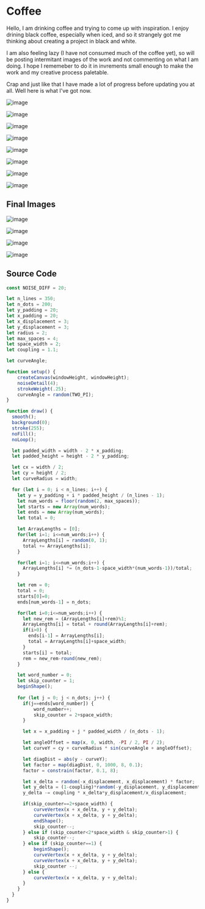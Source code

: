 # Coffee

Hello, I am drinking coffee and trying to come up with inspiration. I enjoy drining black coffee, especially when iced, and so it strangely got me thinking about creating a project in black and white.

I am also feeling lazy (I have not consumed much of the coffee yet), so will be posting intermitant images of the work and not commenting on what I am doing. I hope I rememeber to do it in invrements small enough to make the work and my creative process paletable.

Crap and just like that I have made a lot of progress before updating you at all. Well here is what I've got now.

![image](./resources/o1.jpg)

![image](./resources/o2.jpg)

![image](./resources/o3.jpg)

![image](./resources/o4.jpg)

![image](./resources/o5.jpg)

![image](./resources/o6.jpg)

![image](./resources/o7.jpg)

![image](./resources/o8.jpg)

## Final Images

![image](./resources/f1.jpg)

![image](./resources/f2.jpg)

![image](./resources/f3.jpg)

![image](./resources/f4.jpg)

## Source Code

```js
const NOISE_DIFF = 20;

let n_lines = 350;
let n_dots = 200;
let y_padding = 20;
let x_padding = 20;
let x_displacement = 3;
let y_displacement = 3;
let radius = 2;
let max_spaces = 4;
let space_width = 2;
let coupling = 1.1;

let curveAngle;

function setup() {
    createCanvas(windowHeight, windowHeight);
    noiseDetail(4);
    strokeWeight(.25);
    curveAngle = random(TWO_PI);
}

function draw() {
  smooth();
  background(0);
  stroke(255);
  noFill();
  noLoop();

  let padded_width = width - 2 * x_padding;
  let padded_height = height - 2 * y_padding;

  let cx = width / 2;
  let cy = height / 2;
  let curveRadius = width;

  for (let i = 0; i < n_lines; i++) {
    let y = y_padding + i * padded_height / (n_lines - 1);
    let num_words = floor(random(2, max_spaces));
    let starts = new Array(num_words);
    let ends = new Array(num_words);
    let total = 0;

    let ArrayLengths = [0];
    for(let i=1; i<=num_words;i++) {
      ArrayLengths[i] = random(0, 1);
      total += ArrayLengths[i];
    }

    for(let i=1; i<=num_words;i++) {
      ArrayLengths[i] *= (n_dots-1-space_width*(num_words-1))/total;
    }

    let rem = 0;
    total = 0;
    starts[0]=0;
    ends[num_words-1] = n_dots;

    for(let i=0;i<=num_words;i++) {
      let new_rem = (ArrayLengths[i]+rem)%1;
      ArrayLengths[i] = total + round(ArrayLengths[i]+rem);
      if(i>0) {
        ends[i-1] = ArrayLengths[i];
        total = ArrayLengths[i]+space_width;
      }
      starts[i] = total;
      rem = new_rem-round(new_rem);
    }

    let word_number = 0;
    let skip_counter = 1;
    beginShape();
    
    for (let j = 0; j < n_dots; j++) {
      if(j==ends[word_number]) {
          word_number++;
          skip_counter = 2+space_width;
      }

      let x = x_padding + j * padded_width / (n_dots - 1);

      let angleOffset = map(x, 0, width, -PI / 2, PI / 2);
      let curveY = cy + curveRadius * sin(curveAngle + angleOffset);

      let diagDist = abs(y - curveY);
      let factor = map(diagDist, 0, 1000, 8, 0.1);
      factor = constrain(factor, 0.1, 8);

      let x_delta = random(-x_displacement, x_displacement) * factor;
      let y_delta = (1-coupling)*random(-y_displacement, y_displacement);
      y_delta -= coupling * x_delta*y_displacement/x_displacement;

      if(skip_counter==2+space_width) {
          curveVertex(x + x_delta, y + y_delta);
          curveVertex(x + x_delta, y + y_delta);
          endShape();
          skip_counter--;
      } else if (skip_counter<2*space_width & skip_counter>1) {
          skip_counter--;
      } else if (skip_counter==1) {
          beginShape();
          curveVertex(x + x_delta, y + y_delta);
          curveVertex(x + x_delta, y + y_delta);
          skip_counter --;
      } else {
          curveVertex(x + x_delta, y + y_delta);
      }
    }
  }
}
```
